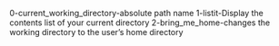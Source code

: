 0-current_working_directory-absolute path name
1-listit-Display the contents list of your current directory
2-bring_me_home-changes the working directory to the user’s home directory
